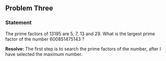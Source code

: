 ## Problem Three

### Statement
The prime factors of 13195 are 5, 7, 13 and 29.
What is the largest prime factor of the number 600851475143 ?

**Resolve:**
The first step is to search the prime factors of the number, after I have selected the maximum number.
